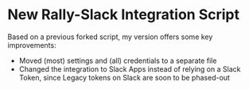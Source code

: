 # New Rally-Slack Integration Script

Based on a previous forked script, my version offers some key improvements:
* Moved (most) settings and (all) credentials to a separate file
* Changed the integration to Slack Apps instead of relying on a Slack Token, since Legacy tokens on Slack are soon to be phased-out
